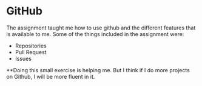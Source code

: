 # GitHub

The assignment taught me how to use github and the different features that is available to me. Some of the things included in the assignment were:
- Repositories
- Pull Request
- Issues

**Doing this small exercise is helping me. But I think if I do more projects on Github, I will be more fluent in it.
